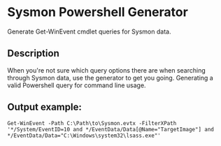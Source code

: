 # Sysmon Powershell Generator
Generate Get-WinEvent cmdlet queries for Sysmon data. 

## Description
When you're not sure which query options there are when searching through Sysmon data, use the generator to get you going.
Generating a valid Powershell query for command line usage.

## Output example:
`Get-WinEvent -Path C:\Path\to\Sysmon.evtx -FilterXPath '*/System/EventID=10 and */EventData/Data[@Name="TargetImage"] and */EventData/Data="C:\Windows\system32\lsass.exe"'`
